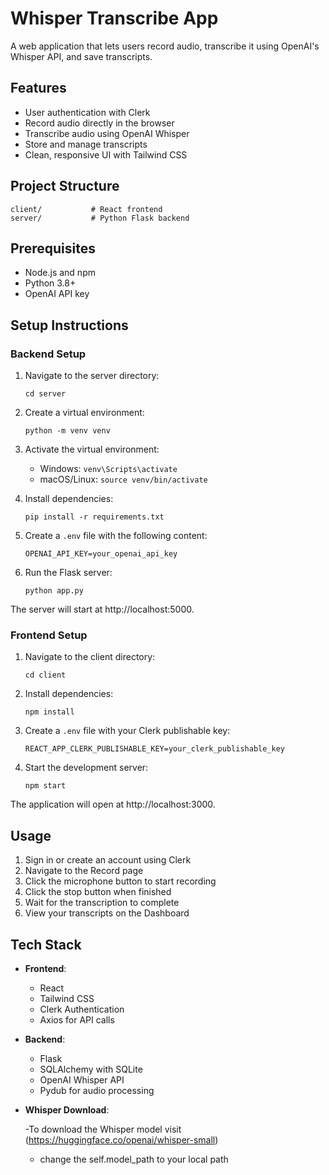# Whisper Transcribe App

A web application that lets users record audio, transcribe it using OpenAI's Whisper API, and save transcripts.

## Features

- User authentication with Clerk
- Record audio directly in the browser
- Transcribe audio using OpenAI Whisper
- Store and manage transcripts
- Clean, responsive UI with Tailwind CSS

## Project Structure

```
client/           # React frontend
server/           # Python Flask backend
```

## Prerequisites

- Node.js and npm
- Python 3.8+
- OpenAI API key

## Setup Instructions

### Backend Setup

1. Navigate to the server directory:
   ```
   cd server
   ```

2. Create a virtual environment:
   ```
   python -m venv venv
   ```

3. Activate the virtual environment:
   - Windows: `venv\Scripts\activate`
   - macOS/Linux: `source venv/bin/activate`

4. Install dependencies:
   ```
   pip install -r requirements.txt
   ```

5. Create a `.env` file with the following content:
   ```
   OPENAI_API_KEY=your_openai_api_key
   ```

6. Run the Flask server:
   ```
   python app.py
   ```

The server will start at http://localhost:5000.

### Frontend Setup

1. Navigate to the client directory:
   ```
   cd client
   ```

2. Install dependencies:
   ```
   npm install
   ```

3. Create a `.env` file with your Clerk publishable key:
   ```
   REACT_APP_CLERK_PUBLISHABLE_KEY=your_clerk_publishable_key
   ```

4. Start the development server:
   ```
   npm start
   ```

The application will open at http://localhost:3000.

## Usage

1. Sign in or create an account using Clerk
2. Navigate to the Record page
3. Click the microphone button to start recording
4. Click the stop button when finished
5. Wait for the transcription to complete
6. View your transcripts on the Dashboard

## Tech Stack

- **Frontend**:
  - React
  - Tailwind CSS
  - Clerk Authentication
  - Axios for API calls

- **Backend**:
  - Flask
  - SQLAlchemy with SQLite
  - OpenAI Whisper API
  - Pydub for audio processing

- **Whisper Download**:

    -To download the Whisper model visit (https://huggingface.co/openai/whisper-small)
    - change the self.model_path to your local path